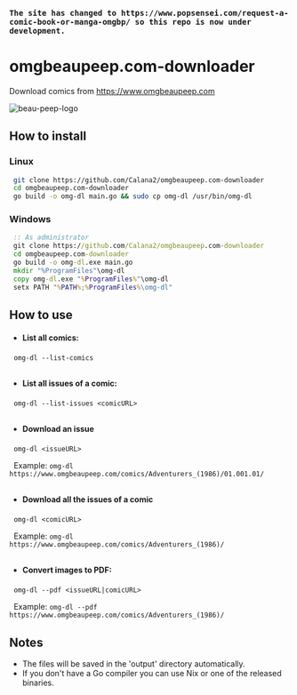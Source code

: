 ### `The site has changed to https://www.popsensei.com/request-a-comic-book-or-manga-omgbp/ so this repo is now under development.` 

# omgbeaupeep.com-downloader
Download comics from https://www.omgbeaupeep.com

![beau-peep-logo](https://github.com/user-attachments/assets/77f159a4-4cfb-486f-be6b-0aeac57803d4)

## How to install

### Linux
 ``` bash
  git clone https://github.com/Calana2/omgbeaupeep.com-downloader
  cd omgbeaupeep.com-downloader
  go build -o omg-dl main.go && sudo cp omg-dl /usr/bin/omg-dl
```

### Windows
 ``` cmd
  :: As administrator
  git clone https://github.com/Calana2/omgbeaupeep.com-downloader
  cd omgbeaupeep.com-downloader
  go build -o omg-dl.exe main.go
  mkdir "%ProgramFiles"\omg-dl
  copy omg-dl.exe "%ProgramFiles%"\omg-dl
  setx PATH "%PATH%;%ProgramFiles%\omg-dl"
```

## How to use

- #### List all comics:

&nbsp;  `omg-dl --list-comics`

<h2></h2>

- #### List all issues of a comic:

&nbsp;  `omg-dl --list-issues <comicURL>`

<h2></h2>

- #### Download an issue

&nbsp; `omg-dl <issueURL>`

&nbsp; Example: `omg-dl https://www.omgbeaupeep.com/comics/Adventurers_(1986)/01.001.01/`

<h2></h2>

- #### Download all the issues of a comic

&nbsp; `omg-dl <comicURL>`

&nbsp; Example: `omg-dl https://www.omgbeaupeep.com/comics/Adventurers_(1986)/`

<h2></h2>

- #### Convert images to PDF:
 
&nbsp;  `omg-dl --pdf <issueURL|comicURL>`

&nbsp; Example: `omg-dl --pdf https://www.omgbeaupeep.com/comics/Adventurers_(1986)/`


## Notes
- The files will be saved in the 'output' directory automatically.
- If you don't have a Go compiler you can use Nix or one of the released binaries.

